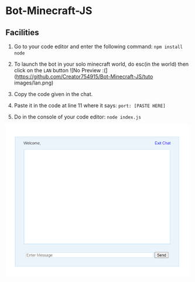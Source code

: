# Bot-Minecraft-JS

## Facilities

1) Go to your code editor and enter the following command: `npm install node`

2) To launch the bot in your solo minecraft world, do esc(in the world) then click on the `LAN` button
 ![No Preview :(](https://github.com/Creator754915/Bot-Minecraft-JS/tuto images/lan.png)
3) Copy the code given in the chat.

4) Paste it in the code at line 11 where it says: `port: [PASTE HERE]`

5) Do in the console of your code editor: `node index.js`

![No Preview :(](https://github.com/Creator754915/local-chat-js/blob/main/preview/server_interface.png)
